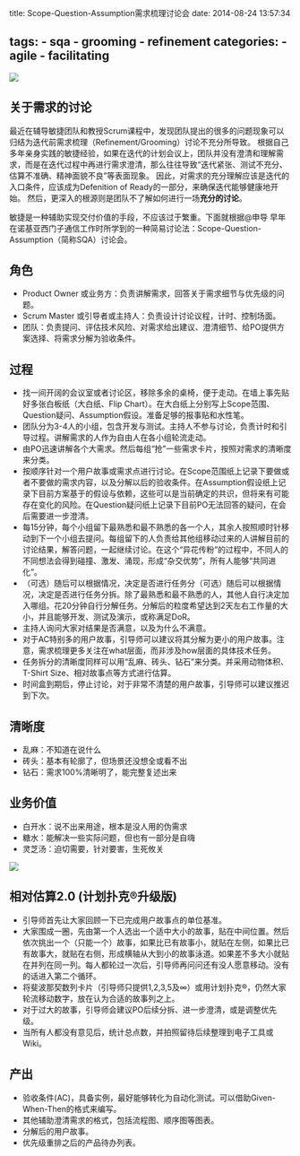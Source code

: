 title: Scope-Question-Assumption需求梳理讨论会
date: 2014-08-24 13:57:34

tags:
	- sqa
	- grooming
	- refinement
categories:
    - agile
    - facilitating
---

![](http://res.uperform.cn//SQA-workshop.jpg?imageView/2/w/180/h/300/q/85/format/JPG)


## 关于需求的讨论
最近在辅导敏捷团队和教授Scrum课程中，发现团队提出的很多的问题现象可以归结为迭代前需求梳理（Refinement/Grooming）讨论不充分所导致。
根据自己多年亲身实践的敏捷经验，如果在迭代的计划会议上，团队并没有澄清和理解需求，而是在迭代过程中再进行需求澄清，那么往往导致“迭代紧张、测试不充分、估算不准确、精神面貌不良”等表面现象。
因此，对需求的充分理解应该是迭代的入口条件，应该成为Defenition of Ready的一部分，来确保迭代能够健康地开始。
然后，更深入的根源则是团队不了解如何进行一场**充分的讨论**。

敏捷是一种辅助实现交付价值的手段，不应该过于繁重。下面就根据@申导 早年在诺基亚西门子通信工作时所学到的一种简易讨论法：Scope-Question-Assumption（简称SQA）讨论会。

<!--more-->

## 角色
- Product Owner 或业务方：负责讲解需求，回答关于需求细节与优先级的问题。
- Scrum Master 或引导者或主持人：负责设计讨论议程，计时、控制场面。
- 团队：负责提问、评估技术风险、对需求给出建议、澄清细节、给PO提供方案选择、将需求分解为验收条件。

## 过程
- 找一间开阔的会议室或者讨论区，移除多余的桌椅，便于走动。在墙上事先贴好多张白板纸（大白纸、Flip Chart）。在大白纸上分别写上Scope范围、Question疑问、Assumption假设。准备足够的报事贴和水性笔。
- 团队分为3-4人的小组，包含开发与测试。主持人不参与讨论，负责计时和引导过程。讲解需求的人作为自由人在各小组轮流走动。
- 由PO迅速讲解各个大需求。然后每组“抢”一些需求卡片，按照对需求的清晰度来分类。
- 按顺序针对一个用户故事或需求点进行讨论。在Scope范围纸上记录下要做或者不要做的需求内容，以及分解以后的验收条件。在Assumption假设纸上记录下目前方案基于的假设与依赖，这些可以是当前确定的共识，但将来有可能存在变化的风险。在Question疑问纸上记录下目前PO无法回答的疑问，在会后需要进一步澄清。
- 每15分钟，每个小组留下最熟悉和最不熟悉的各一个人，其余人按照顺时针移动到下一个小组去提问。每组留下的人负责给其他组移动过来的人讲解目前的讨论结果，解答问题，一起继续讨论。在这个“异花传粉”的过程中，不同人的不同想法会得到碰撞、激发、涌现，形成“杂交优势”，所有人能够“共同进化”。
- （可选）随后可以根据情况，决定是否进行任务分（可选）随后可以根据情况，决定是否进行任务分拆。除了最熟悉和最不熟悉的人，其他人自行决定加入哪组。花20分钟自行分解任务。分解后的粒度希望达到2天左右工作量的大小，并且能够开发、测试及演示，或称满足DoR。
- 主持人询问大家对结果是否满意，以及为什么不满意。
- 对于AC特别多的用户故事，引导师可以建议将其分解为更小的用户故事。注意，需求梳理更多关注在what层面，而非涉及how层面的具体技术任务。
- 任务拆分的清晰度同样可以用“乱麻、砖头、钻石”来分类。并采用动物体积、T-Shirt Size、相对故事点等方式进行估算。
- 时间盒到期后，停止讨论，对于非常不清楚的用户故事，引导师可以建议推迟到下次。

## 清晰度
- 乱麻：不知道在说什么
- 砖头：基本有轮廓了，但场景还没想全或看不出
- 钻石：需求100%清晰明了，能完整复述出来

## 业务价值
- 白开水：说不出来用途，根本是没人用的伪需求
- 糖水：能解决一些实际问题，但也有一部分是自嗨
- 灵芝汤：迫切需要，针对要害，生死攸关



![](http://img.blog.csdn.net/20130728120815968?watermark/2/text/aHR0cDovL2Jsb2cuY3Nkbi5uZXQvbWVidXN3/font/5a6L5L2T/fontsize/400/fill/I0JBQkFCMA==/dissolve/70/gravity/Center)

## 相对估算2.0 (计划扑克®升级版)
- 引导师首先让大家回顾一下已完成用户故事点的单位基准。
- 大家围成一圈，先由第一个人选出一个适中大小的故事，贴在中间位置。然后依次挑出一个（只能一个）故事，如果比已有故事小，就贴在左侧，如果比已有故事大，就贴在右侧，形成横轴从大到小的故事泳道。如果差不多大小就贴在并列在同一列。每人都轮过一次后，引导师再问问还有没人愿意移动。没有的话进入第二个循环。
- 将斐波那契数列卡片（引导师只提供1,2,3,5及∞）或用计划扑克®，仍然大家轮流移动数字，放在认为合适的故事列之上。
- 对于过大的故事，引导师会建议PO后续分拆、进一步澄清，或是调整优先级。
- 当所有人都没有意见后，统计总点数，并拍照留待后续整理到电子工具或Wiki。

## 产出
- 验收条件(AC)，具备实例，最好能够转化为自动化测试。可以借助Given-When-Then的格式来编写。
- 其他辅助澄清需求的格式，包括流程图、顺序图等图表。
- 分解后的用户故事。
- 优先级重排之后的产品待办列表。






